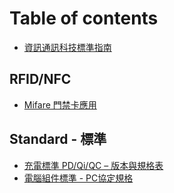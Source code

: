 # Table of contents

* [資訊通訊科技標準指南](README.md)

## RFID/NFC

* [Mifare 門禁卡應用](rfid-nfc/mifare.md)

## Standard - 標準 <a href="#standard" id="standard"></a>

* [充電標準 PD/Qi/QC – 版本與規格表](standard/battery-charging-protocol-spec.md)
* [電腦組件標準 - PC協定規格](standard/computer-protocol-spec.md)

